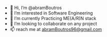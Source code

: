 - 👋 Hi, I’m @abramBoutros
- 👀 I’m interested in Software Engineering
- 🌱 I’m currently Practicing ME(A/R)N stack
- 💞️ I’m looking to collaborate on any project
- 📫 reach me at abramBoutros96@gmail.com

<!---
abramBoutros/abramBoutros is a ✨ special ✨ repository because its `README.md` (this file) appears on your GitHub profile.
You can click the Preview link to take a look at your changes.
--->
